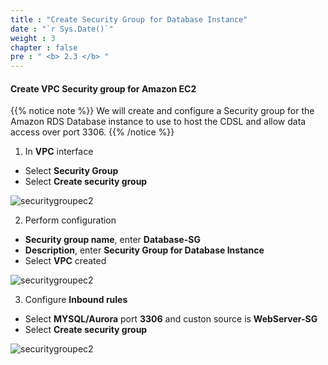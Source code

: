 ```yaml
---
title : "Create Security Group for Database Instance"
date : "`r Sys.Date()`"
weight : 3
chapter : false
pre : " <b> 2.3 </b> "
---
```


#### Create VPC Security group for Amazon EC2

{{% notice note %}}
We will create and configure a Security group for the Amazon RDS Database instance to use to host the CDSL and allow data access over port 3306.
 {{% /notice %}}

1. In **VPC** interface
+ Select **Security Group**
+ Select **Create security group**

![securitygroupec2](/images/prerequiste/sg/SG-db-setup-0.png?featherlight=false&width=90pc)

2. Perform configuration
+ **Security group name**, enter **Database-SG**
+ **Description**, enter **Security Group for Database Instance**
+ Select **VPC** created

![securitygroupec2](/images/prerequiste/sg/SG-db-setup-1.png?featherlight=false&width=90pc)

3. Configure **Inbound rules**
+ Select **MYSQL/Aurora** port **3306** and custon source is **WebServer-SG**
+ Select **Create security group**

![securitygroupec2](/images/prerequiste/sg/SG-db-setup-2.png?featherlight=false&width=90pc)